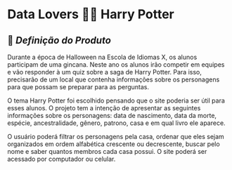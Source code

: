 # Data Lovers 🧙‍♂️ Harry Potter

## 🚀 *Definição do Produto*
Durante a época de Halloween na Escola de Idiomas X, os alunos participam de uma gincana. Neste ano os alunos irão competir em equipes e vão responder à um quiz sobre a saga de Harry Potter. Para isso, precisarão de um local que contenha  informações sobre os personagens para que possam se preparar para as perguntas.

O tema Harry Potter foi escolhido pensando que o site poderia ser útil para esses alunos. O projeto tem a intenção de apresentar as seguintes informações sobre os personagens: data de nascimento, data da morte, espécie, ancestralidade, gênero, patrono, casa e em qual livro ele aparece.

O usuário poderá filtrar os personagens pela casa, ordenar que eles sejam organizados em ordem alfabética crescente ou decrescente, buscar pelo nome e saber quantos membros cada casa possui. O site poderá ser acessado por computador ou celular.
